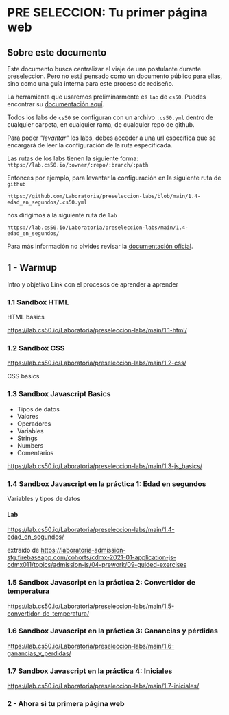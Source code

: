 # PRE SELECCION: Tu primer página web

## Sobre este documento

Este documento busca centralizar el viaje de una postulante durante preseleccion.
Pero no está pensado como un documento público para ellas, sino como una guía
interna para este proceso de rediseño.

La herramienta que usaremos preliminarmente es `lab` de `cs50`. Puedes encontrar
su [documentación aquí](https://cs50.readthedocs.io/lab/).

Todos los labs de `cs50` se configuran con un archivo `.cs50.yml` dentro de
cualquier carpeta, en cualquier rama, de cualquier repo de github.

Para poder _"levantar"_ los labs, debes acceder a una url específica que se
encargará de leer la configuración de la ruta especificada.

Las rutas de los labs tienen la siguiente forma: `https://lab.cs50.io/:owner/:repo/:branch/:path`

Entonces por ejemplo, para levantar la configuración en la siguiente ruta de `github`

`https://github.com/Laboratoria/preseleccion-labs/blob/main/1.4-edad_en_segundos/.cs50.yml`

nos dirigimos a la siguiente ruta de `lab`

`https://lab.cs50.io/Laboratoria/preseleccion-labs/main/1.4-edad_en_segundos/`

Para más información no olvides revisar la [documentación oficial](https://cs50.readthedocs.io/lab/).

## 1 - Warmup

Intro y objetivo
Link con el procesos de aprender a aprender

### 1.1 Sandbox HTML

HTML basics

https://lab.cs50.io/Laboratoria/preseleccion-labs/main/1.1-html/

### 1.2 Sandbox CSS

https://lab.cs50.io/Laboratoria/preseleccion-labs/main/1.2-css/

CSS basics
### 1.3 Sandbox Javascript Basics

- Tipos de datos
- Valores
- Operadores
- Variables
- Strings
- Numbers
- Comentarios

https://lab.cs50.io/Laboratoria/preseleccion-labs/main/1.3-js_basics/

### 1.4 Sandbox Javascript en la práctica 1: Edad en segundos

Variables y tipos de datos

#### Lab

https://lab.cs50.io/Laboratoria/preseleccion-labs/main/1.4-edad_en_segundos/

extraído de https://laboratoria-admission-stg.firebaseapp.com/cohorts/cdmx-2021-01-application-js-cdmx011/topics/admission-js/04-prework/09-guided-exercises

### 1.5 Sandbox Javascript en la práctica 2: Convertidor de temperatura

https://lab.cs50.io/Laboratoria/preseleccion-labs/main/1.5-convertidor_de_temperatura/

### 1.6 Sandbox Javascript en la práctica 3: Ganancias y pérdidas

https://lab.cs50.io/Laboratoria/preseleccion-labs/main/1.6-ganancias_y_perdidas/

### 1.7 Sandbox Javascript en la práctica 4: Iniciales

https://lab.cs50.io/Laboratoria/preseleccion-labs/main/1.7-iniciales/

### 2 - Ahora si tu primera página web


